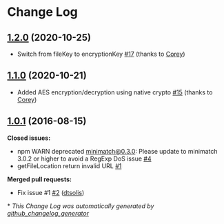 # Change Log

## [1.2.0](https://github.com/parse-server-modules/parse-server-fs-adapter/tree/1.2.0) (2020-10-25)

- Switch from fileKey to encryptionKey [\#17](https://github.com/parse-community/parse-server-fs-adapter/pull/17) (thanks to [Corey](https://github.com/cbaker6))

## [1.1.0](https://github.com/parse-server-modules/parse-server-fs-adapter/tree/1.1.0) (2020-10-21)

- Added AES encryption/decryption using native crypto [\#15](https://github.com/parse-community/parse-server-fs-adapter/pull/15) (thanks to [Corey](https://github.com/cbaker6))

## [1.0.1](https://github.com/parse-server-modules/parse-server-fs-adapter/tree/1.0.1) (2016-08-15)
**Closed issues:**

- npm WARN deprecated minimatch@0.3.0: Please update to minimatch 3.0.2 or higher to avoid a RegExp DoS issue [\#4](https://github.com/parse-server-modules/parse-server-fs-adapter/issues/4)
- getFileLocation return invalid URL [\#1](https://github.com/parse-server-modules/parse-server-fs-adapter/issues/1)

**Merged pull requests:**

- Fix issue \#1 [\#2](https://github.com/parse-server-modules/parse-server-fs-adapter/pull/2) ([dtsolis](https://github.com/dtsolis))



\* *This Change Log was automatically generated by [github_changelog_generator](https://github.com/skywinder/Github-Changelog-Generator)*